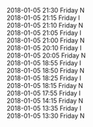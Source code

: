 2018-01-05 21:30 Friday  N  
2018-01-05 21:15 Friday  I  
2018-01-05 21:10 Friday  N  
2018-01-05 21:05 Friday  I  
2018-01-05 21:00 Friday  N  
2018-01-05 20:10 Friday  I  
2018-01-05 20:05 Friday  N  
2018-01-05 18:55 Friday  I  
2018-01-05 18:50 Friday  N  
2018-01-05 18:25 Friday  I  
2018-01-05 18:15 Friday  N  
2018-01-05 17:55 Friday  I  
2018-01-05 14:15 Friday  N  
2018-01-05 13:35 Friday  I  
2018-01-05 13:30 Friday  N  
